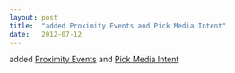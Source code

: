 ```yaml
---
layout: post
title:  "added Proximity Events and Pick Media Intent"
date:   2012-07-12
---
```


added [Proximity Events](http://www.w3.org/TR/proximity/) and [Pick Media Intent](http://www.w3.org/TR/gallery/)

